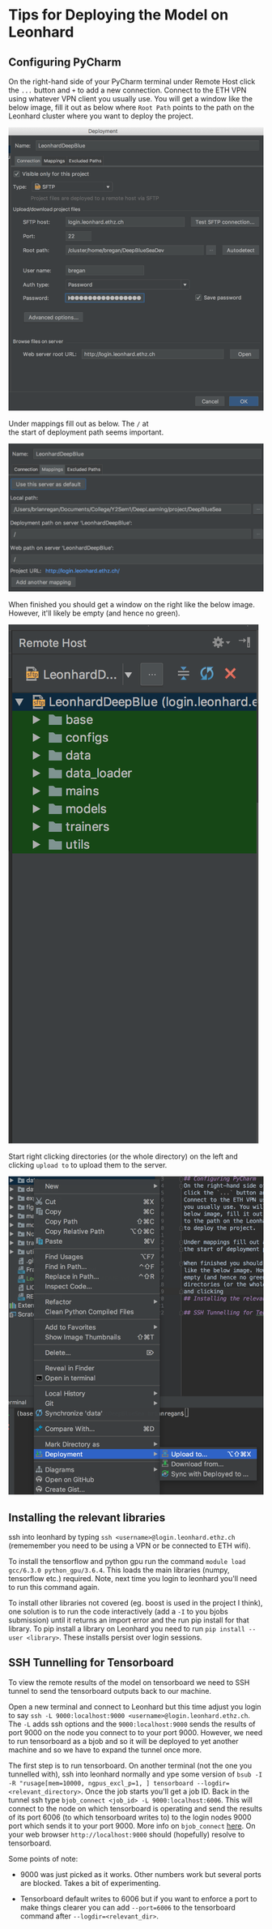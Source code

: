 # Tips for Deploying the Model on Leonhard

## Configuring PyCharm
On the right-hand side of your PyCharm terminal under Remote Host 
click the `...` button and `+` to add a new connection. 
Connect to the ETH VPN using whatever VPN client
you usually use. You will get a window like the 
below image, fill it out as below where `Root Path` points
to the path on the Leonhard cluster where you want
to deploy the project. 

![setup](readme_imgs/setup.png)

Under mappings fill out as below. The  `/` at  
the start of deployment path seems important. 

![setup](readme_imgs/mappings.png)

When finished you should get a window on the right
like the below image. However, it'll likely be
empty (and hence no green). 

![setup](readme_imgs/complete.png)

Start right clicking
directories (or the whole directory) on the left
and clicking `upload to` to upload them to the server.

![setup](readme_imgs/upload.png)



## Installing the relevant libraries
ssh into leonhard by typing `ssh <username>@login.leonhard.ethz.ch`
(rememember you need to be using a VPN or be 
connected to ETH wifi).

To install the tensorflow and python gpu run the 
command `module load gcc/6.3.0 python_gpu/3.6.4`. This
loads the main libraries (numpy, tensorflow etc.) required.
Note, next time you login to leonhard you'll need
to run this command again.

To install other libraries not covered (eg. boost 
is used in the project I think), one solution is
to run the code interactively (add a `-I` to 
you bjobs submission) until it returns an import 
error and the run pip install for that library.
To pip install a library on Leonhard you need to 
run `pip install --user <library>`. These installs
persist over login sessions.


## SSH Tunnelling for Tensorboard
To view the remote results of the model on tensorboard 
we need to SSH tunnel to send the tensorboard outputs
back to our machine. 

Open a new terminal and connect to Leonhard but this
time adjust you login to say 
`ssh -L 9000:localhost:9000 <username>@login.leonhard.ethz.ch`. 
The `-L` adds ssh options and the `9000:localhost:9000` sends
the results of port 9000 on the node you connect to 
to your port 9000. However, we need to run tensorboard as a 
bjob and so it will be deployed to yet another machine
and so we have to expand the tunnel once more.

The first step is to run tensorboard. On another terminal
 (not the one you tunnelled with), ssh into leonhard 
 normally and ype some version of
`bsub -I -R "rusage[mem=10000, ngpus_excl_p=1, ] tensorboard --logdir=<relevant_directory>`.
Once the job starts you'll get a job ID. Back in the tunnel
ssh type `bjob_connect <job_id> -L 9000:localhost:6006`. This will connect
to the node on which tensorboard is operating and 
send the results of its port 6006 (to which tensorboard
writes to) to the login nodes 9000 port which sends it
to your port 9000. More info on `bjob_connect` [here](http://localhost:8888).
On your web browser `http://localhost:9000` 
should (hopefully) resolve to tensorboard.

Some points of note:

- 9000 was just picked as it works. Other numbers work but
several ports are blocked. Takes a bit of experimenting.

- Tensorboard default writes to 6006 but if you want to 
enforce a port to make things clearer you can add `--port=6006` 
to the tensorboard command after `--logdir=<relevant_dir>`.

